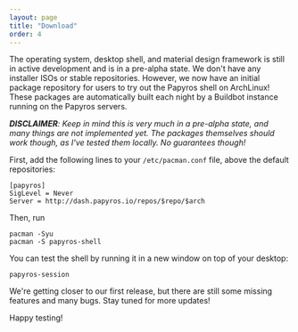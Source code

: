 ```yaml
---
layout: page
title: "Download"
order: 4
---
```


The operating system, desktop shell, and material design framework is still in active development and is in a pre-alpha state. We don't have any installer ISOs or stable repositories. However, we now have an initial package repository for users to try out the Papyros shell on ArchLinux! These packages are automatically built each night by a Buildbot instance running on the Papyros servers.

<i><b>DISCLAIMER</b>: Keep in mind this is very much in a pre-alpha state, and many things are not implemented yet. The packages themselves should work though, as I've tested them locally. No guarantees though!</i>

First, add the following lines to your `/etc/pacman.conf` file, above the default repositories:

    [papyros]
    SigLevel = Never
    Server = http://dash.papyros.io/repos/$repo/$arch

Then, run

    pacman -Syu
    pacman -S papyros-shell

You can  test the shell by running it in a new window on top of your desktop:

    papyros-session

We're getting closer to our first release, but there are still some missing features and many bugs. Stay tuned for more updates!

Happy testing!
